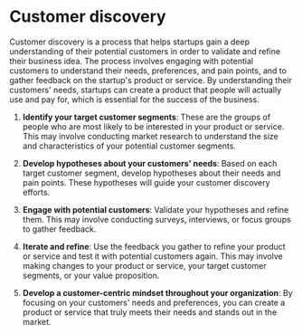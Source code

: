 # Customer discovery

Customer discovery is a process that helps startups gain a deep understanding of their potential customers in order to validate and refine their business idea. The process involves engaging with potential customers to understand their needs, preferences, and pain points, and to gather feedback on the startup's product or service. By understanding their customers' needs, startups can create a product that people will actually use and pay for, which is essential for the success of the business.

1. **Identify your target customer segments**: These are the groups of people who are most likely to be interested in your product or service. This may involve conducting market research to understand the size and characteristics of your potential customer segments.

2. **Develop hypotheses about your customers' needs**: Based on each target customer segment, develop hypotheses about their needs and pain points. These hypotheses will guide your customer discovery efforts.

3. **Engage with potential customers**: Validate your hypotheses and refine them. This may involve conducting surveys, interviews, or focus groups to gather feedback.

4. **Iterate and refine**: Use the feedback you gather to refine your product or service and test it with potential customers again. This may involve making changes to your product or service, your target customer segments, or your value proposition.

5. **Develop a customer-centric mindset throughout your organization**: By focusing on your customers' needs and preferences, you can create a product or service that truly meets their needs and stands out in the market.
